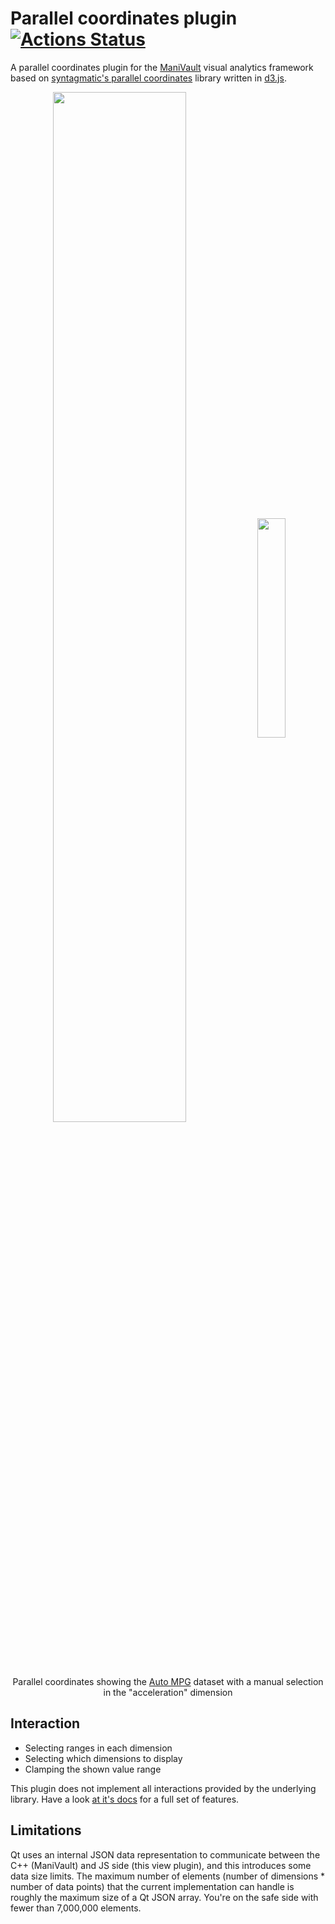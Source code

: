 # Parallel coordinates plugin [![Actions Status](https://github.com/ManiVaultStudio/ParallelCoordinatesPlugin/workflows/ParallelCoordinatesPlugin/badge.svg)](https://github.com/ManiVaultStudio/ParallelCoordinatesPlugin/actions)

A parallel coordinates plugin for the [ManiVault](https://github.com/ManiVaultStudio/core) visual analytics framework based on [syntagmatic's parallel coordinates](https://github.com/syntagmatic/parallel-coordinates) library written in [d3.js](https://github.com/d3/d3).

<p align="middle">
  <img src="https://github.com/ManiVaultStudio/ParallelCoordinatesPlugin/assets/58806453/82833616-d2e1-4907-a421-52e4a223cc2a" align="middle" width="65%" />
  <img src="https://github.com/ManiVaultStudio/ParallelCoordinatesPlugin/assets/58806453/928e3acb-62bf-4c52-90cf-5e3ced77bf94" align="middle" width="30%" /> </br>
  Parallel coordinates showing the  <a href="https://doi.org/10.24432/C5859H">Auto MPG</a> dataset with a manual selection in the "acceleration" dimension
</p>

## Interaction
- Selecting ranges in each dimension
- Selecting which dimensions to display
- Clamping the shown value range

This plugin does not implement all interactions provided by the underlying library. Have a look [at it's docs](https://syntagmatic.github.io/parallel-coordinates/) for a full set of features.

## Limitations
Qt uses an internal JSON data representation to communicate between the C++ (ManiVault) and JS side (this view plugin), and this introduces some data size limits. 
The maximum number of elements (number of dimensions * number of data points) that the current implementation can handle is roughly the maximum size of a Qt JSON array. 
You're on the safe side with fewer than 7,000,000 elements. 
